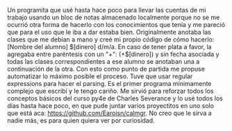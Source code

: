 Un programita que usé hasta hace poco para llevar las cuentas de mi trabajo usando un bloc de notas almacenado localmente porque no se me ocurrió otra forma de hacerlo con los conocimientos que tenía y me pareció que para el uso que le iba a dar estaba bien.
Originalmente anotaba las clases que me debían a mano y creé mi propio código de cómo hacerlo:
[Nombre del alumno] $[dinero] d/m/a. En caso de tener plata a favor, la agregaba entre paréntesis con un "+": (+$[dinero]) y sin fecha asociada y todas las clases correspondientes a ese alumno se anotaban una a continuación de la otra. 
Con esto como punto de partida me propuse automatizar lo máximo posible el proceso. Tuve que usar regular expressions para hacer el parsing.
Es el primer programa mínimamente complejo que escribí y le tengo cariño. Me sirvió para reforzar todos los conceptos básicos del curso py4e de Charles Severance y lo usé todos los días hasta hace poco, en que pude juntar varios proyectitos en uno solo que está aca: https://github.com/Earoisn/calmgr.
No creo que le sirva a nadie más, es para quien quiera ver por curiosidad.
